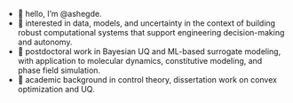 - 👋 hello, I’m @ashegde. 
- 👀 interested in data, models, and uncertainty in the context of building robust computational systems that support engineering decision-making and autonomy.
- 🌱 postdoctoral work in Bayesian UQ and ML-based surrogate modeling, with application to molecular dynamics, constitutive modeling, and phase field simulation.
- 📓 academic background in control theory, dissertation work on convex optimization and UQ.  

<!---
ashegde/ashegde is a ✨ special ✨ repository because its `README.md` (this file) appears on your GitHub profile.
You can click the Preview link to take a look at your changes.
--->
